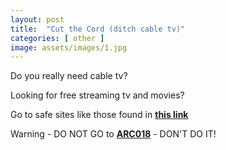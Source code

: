 ```yaml
---
layout: post
title:  "Cut the Cord (ditch cable tv)"
categories: [ other ]
image: assets/images/1.jpg
---
```


Do you really need cable tv?

Looking for free streaming tv and movies?

Go to safe sites like those found in **[this link](https://wealthawesome.com/free-streaming-tv-in-canada/)**


Warning - DO NOT GO to **[ARC018](https://arc018.to/home)** - DON'T DO IT!


